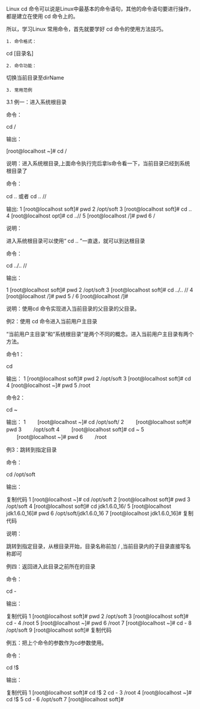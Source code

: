 Linux cd 命令可以说是Linux中最基本的命令语句，其他的命令语句要进行操作，都是建立在使用 cd 命令上的。

所以，学习Linux 常用命令，首先就要学好 cd 命令的使用方法技巧。

    1. 命令格式：

cd [目录名]

    2. 命令功能：

切换当前目录至dirName

    3. 常用范例

3.1 例一：进入系统根目录

命令：

cd / 

输出：

[root@localhost ~]# cd /   

说明：进入系统根目录,上面命令执行完后拿ls命令看一下，当前目录已经到系统根目录了 

命令：

cd .. 或者 cd .. //

输出:
1 [root@localhost soft]# pwd
2 /opt/soft
3 [root@localhost soft]# cd ..
4 [root@localhost opt]# cd ..//
5 [root@localhost /]# pwd
6 / 

说明：

进入系统根目录可以使用“ cd .. ”一直退，就可以到达根目录 

命令：

cd ../.. //

输出：

1 [root@localhost soft]# pwd
2 /opt/soft
3 [root@localhost soft]# cd ../.. //
4 [root@localhost /]# pwd
5 /
6 [root@localhost /]# 

 

说明：使用cd 命令实现进入当前目录的父目录的父目录。 

例2：使用 cd 命令进入当前用户主目录

“当前用户主目录”和“系统根目录”是两个不同的概念。进入当前用户主目录有两个方法。

命令1：

cd

输出：
1 [root@localhost soft]# pwd
2 /opt/soft
3 [root@localhost soft]# cd
4 [root@localhost ~]# pwd
5 /root

命令2：

cd ~

输出：
1 　　[root@localhost ~]# cd /opt/soft/
2 　　[root@localhost soft]# pwd
3 　　/opt/soft
4 　　[root@localhost soft]# cd ~
5 　　[root@localhost ~]# pwd
6 　　/root   	

例3：跳转到指定目录

命令： 

cd /opt/soft

输出：

复制代码
1 [root@localhost ~]# cd /opt/soft
2 [root@localhost soft]# pwd
3 /opt/soft
4 [root@localhost soft]# cd jdk1.6.0_16/
5 [root@localhost jdk1.6.0_16]# pwd
6 /opt/soft/jdk1.6.0_16
7 [root@localhost jdk1.6.0_16]# 
复制代码

说明：

跳转到指定目录，从根目录开始，目录名称前加 / ,当前目录内的子目录直接写名称即可

例四：返回进入此目录之前所在的目录

命令：

cd -

输出：

复制代码
1 [root@localhost soft]# pwd
2 /opt/soft
3 [root@localhost soft]# cd -
4 /root
5 [root@localhost ~]# pwd
6 /root
7 [root@localhost ~]# cd -
8 /opt/soft
9 [root@localhost soft]# 
复制代码

例五：把上个命令的参数作为cd参数使用。 

命令：

cd !$

输出：

复制代码
1 [root@localhost soft]# cd !$
2 cd -
3 /root
4 [root@localhost ~]# cd !$
5 cd -
6 /opt/soft
7 [root@localhost soft]# 